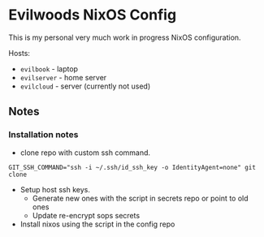 # Evilwoods NixOS Config

This is my personal very much work in progress NixOS configuration.

Hosts:

- `evilbook` - laptop
- `evilserver` - home server
- `evilcloud` - server (currently not used)

## Notes

### Installation notes
- clone repo with custom ssh command.
```
GIT_SSH_COMMAND="ssh -i ~/.ssh/id_ssh_key -o IdentityAgent=none" git clone
```
- Setup host ssh keys.
  - Generate new ones with the script in secrets repo or point to old ones
  - Update re-encrypt sops secrets
- Install nixos using the script in the config repo
